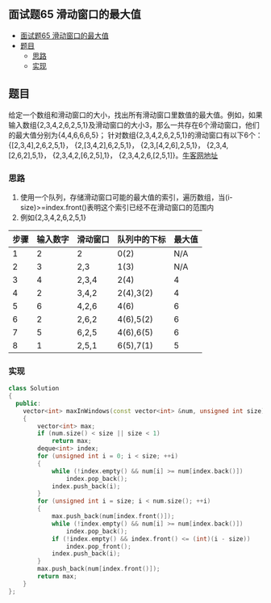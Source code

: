 ## 面试题65 滑动窗口的最大值

<!-- TOC -->

- [面试题65 滑动窗口的最大值](#面试题65-滑动窗口的最大值)
- [题目](#题目)
    - [思路](#思路)
    - [实现](#实现)

<!-- /TOC -->

## 题目

给定一个数组和滑动窗口的大小，找出所有滑动窗口里数值的最大值。例如，如果输入数组{2,3,4,2,6,2,5,1}及滑动窗口的大小3，那么一共存在6个滑动窗口，他们的最大值分别为{4,4,6,6,6,5}； 针对数组{2,3,4,2,6,2,5,1}的滑动窗口有以下6个： {[2,3,4],2,6,2,5,1}， {2,[3,4,2],6,2,5,1}， {2,3,[4,2,6],2,5,1}， {2,3,4,[2,6,2],5,1}， {2,3,4,2,[6,2,5],1}， {2,3,4,2,6,[2,5,1]}。[牛客网地址][url]

### 思路
1. 使用一个队列，存储滑动窗口可能的最大值的索引，遍历数组，当(i-size)>=index.front()表明这个索引已经不在滑动窗口的范围内
2. 例如{2,3,4,2,6,2,5,1}

|步骤|输入数字|滑动窗口|队列中的下标|最大值|
|:---|:---|:---|:---|:---|
|1|2|2|0(2)|N/A|
|2|3|2,3|1(3)|N/A|
|3|4|2,3,4|2(4)|4|
|4|2|3,4,2|2(4),3(2)|4|
|5|6|4,2,6|4(6)|6|
|6|2|2,6,2|4(6),5(2)|6|
|7|5|6,2,5|4(6),6(5)|6|
|8|1|2,5,1|6(5),7(1)|5|

### 实现

```cpp
class Solution
{
  public:
    vector<int> maxInWindows(const vector<int> &num, unsigned int size)
    {
        vector<int> max;
        if (num.size() < size || size < 1)
            return max;
        deque<int> index;
        for (unsigned int i = 0; i < size; ++i)
        {
            while (!index.empty() && num[i] >= num[index.back()])
                index.pop_back();
            index.push_back(i);
        }
        for (unsigned int i = size; i < num.size(); ++i)
        {
            max.push_back(num[index.front()]);
            while (!index.empty() && num[i] >= num[index.back()])
                index.pop_back();
            if (!index.empty() && index.front() <= (int)(i - size))
                index.pop_front();
            index.push_back(i);
        }
        max.push_back(num[index.front()]);
        return max;
    }
};
``` 
[url]:https://www.nowcoder.com/practice/1624bc35a45c42c0bc17d17fa0cba788?tpId=13&tqId=11217&rp=4&ru=/ta/coding-interviews&qru=/ta/coding-interviews/question-ranking
